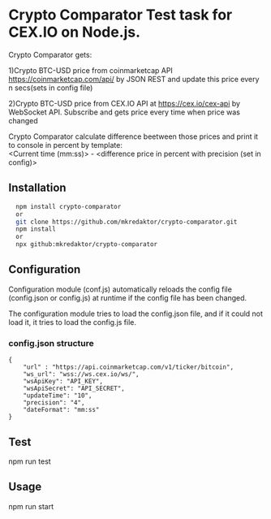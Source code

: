 # Crypto Comparator Test task for CEX.IO on Node.js.
Crypto Comparator gets:

1)Crypto BTC-USD price from coinmarketcap API <https://coinmarketcap.com/api/> by JSON REST and update this price every n secs(sets in config file)

2)Crypto BTC-USD price from CEX.IO API at <https://cex.io/cex-api> by WebSocket API. Subscribe and gets price every time when price was changed

Crypto Comparator calculate difference beetween those prices and print it to console in percent by template:</br>
<Current time (mm:ss)> - <difference price in percent with precision (set in config)>  

## Installation
```bash
  npm install crypto-comparator
  or
  git clone https://github.com/mkredaktor/crypto-comparator.git
  npm install
  or
  npx github:mkredaktor/crypto-comparator
```

## Configuration
Configuration module (conf.js) automatically reloads the config file (config.json or config.js) at runtime if the config file has been changed.

The configuration module tries to load the config.json file, and if it could not load it, it tries to load the config.js file.

### config.json structure
```
{
    "url" : "https://api.coinmarketcap.com/v1/ticker/bitcoin",
    "ws_url": "wss://ws.cex.io/ws/",
    "wsApiKey": "API_KEY",
    "wsApiSecret": "API_SECRET",
    "updateTime": "10",
    "precision": "4",
    "dateFormat": "mm:ss"
}
```

## Test
npm run test

## Usage
npm run start
